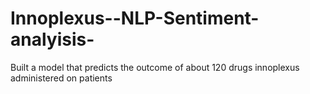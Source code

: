 # Innoplexus--NLP-Sentiment-analyisis-
Built a model that predicts the outcome of about 120 drugs innoplexus administered on patients
